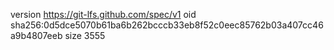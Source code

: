version https://git-lfs.github.com/spec/v1
oid sha256:0d5dce5070b61ba6b262bcccb33eb8f52c0eec85762b03a407cc46a9b4807eeb
size 3555
